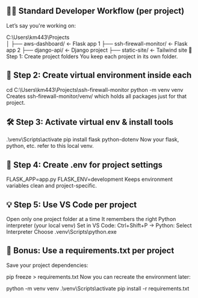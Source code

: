 ## 👨‍💻 Standard Developer Workflow (per project)
Let’s say you're working on:

C:\Users\km443\Projects\
│
├── aws-dashboard/        ← Flask app 1
├── ssh-firewall-monitor/ ← Flask app 2
├── django-api/           ← Django project
├── static-site/          ← Tailwind site
🧱 Step 1: Create project folders
You keep each project in its own folder.

## 🐍 Step 2: Create virtual environment inside each

cd C:\Users\km443\Projects\ssh-firewall-monitor
python -m venv venv
Creates ssh-firewall-monitor/venv/ which holds all packages just for that project.

## 🛠 Step 3: Activate virtual env & install tools

.\venv\Scripts\activate
pip install flask python-dotenv
Now your flask, python, etc. refer to this local venv.

## 📁 Step 4: Create .env for project settings

FLASK_APP=app.py
FLASK_ENV=development
Keeps environment variables clean and project-specific.

## 💡 Step 5: Use VS Code per project
Open only one project folder at a time
It remembers the right Python interpreter (your local venv)
Set in VS Code:
Ctrl+Shift+P → Python: Select Interpreter
Choose .venv\Scripts\python.exe

## 🧪 Bonus: Use a requirements.txt per project
Save your project dependencies:

pip freeze > requirements.txt
Now you can recreate the environment later:

python -m venv venv
.\venv\Scripts\activate
pip install -r requirements.txt
